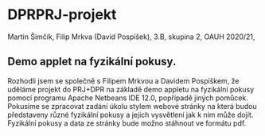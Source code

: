 # DPRPRJ-projekt
 Martin Šimčík, Filip Mrkva (David Pospíšek), 3.B, skupina 2, OAUH 2020/21,
## Demo applet na fyzikální pokusy.
 Rozhodli jsem se společně s Filipem Mrkvou a Davidem Pospíškem, že uděláme projekt do PRJ+DPR na základě demo appletu na fyzikální pokusy pomocí programu Apache Netbeans IDE 12.0, popřípadě jiných pomůcek. Pokusíme se zpracovat zadání úkolu stylem webové stránky na která budou představeny různé fyzikální pokusy a jejich vysvětlení jak k nim může dojít. Fyzikální pokusy a data ze stránky bude možno stáhnout ve formátu pdf.
